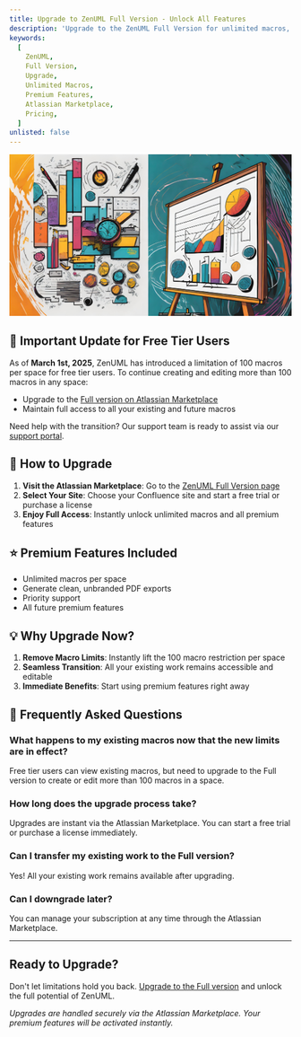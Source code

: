 ```yaml
---
title: Upgrade to ZenUML Full Version - Unlock All Features
description: 'Upgrade to the ZenUML Full Version for unlimited macros, premium features, and priority support. Available now on the Atlassian Marketplace.'
keywords:
  [
    ZenUML,
    Full Version,
    Upgrade,
    Unlimited Macros,
    Premium Features,
    Atlassian Marketplace,
    Pricing,
  ]
unlisted: false
---
```


![](../../static/img/pages/upgrade-og.jpeg)

## 🚀 Important Update for Free Tier Users

As of **March 1st, 2025**, ZenUML has introduced a limitation of 100 macros per space for free tier users. To continue creating and editing more than 100 macros in any space:

- Upgrade to the [Full version on Atlassian Marketplace](https://marketplace.atlassian.com/apps/1218380/zenuml-sequence-diagram?src=docs-upgrade)
- Maintain full access to all your existing and future macros

Need help with the transition? Our support team is ready to assist via our [support portal](https://zenuml.atlassian.net/servicedesk/customer/portals).

## 💎 How to Upgrade

1. **Visit the Atlassian Marketplace**: Go to the [ZenUML Full Version page](https://marketplace.atlassian.com/apps/1218380/zenuml-sequence-diagram?src=docs-upgrade)
2. **Select Your Site**: Choose your Confluence site and start a free trial or purchase a license
3. **Enjoy Full Access**: Instantly unlock unlimited macros and all premium features

## ⭐ Premium Features Included

- Unlimited macros per space
- Generate clean, unbranded PDF exports
- Priority support
- All future premium features

## 💡 Why Upgrade Now?

1. **Remove Macro Limits**: Instantly lift the 100 macro restriction per space
2. **Seamless Transition**: All your existing work remains accessible and editable
3. **Immediate Benefits**: Start using premium features right away

## 🤔 Frequently Asked Questions

### What happens to my existing macros now that the new limits are in effect?

Free tier users can view existing macros, but need to upgrade to the Full version to create or edit more than 100 macros in a space.

### How long does the upgrade process take?

Upgrades are instant via the Atlassian Marketplace. You can start a free trial or purchase a license immediately.

### Can I transfer my existing work to the Full version?

Yes! All your existing work remains available after upgrading.

### Can I downgrade later?

You can manage your subscription at any time through the Atlassian Marketplace.

---

## Ready to Upgrade?

Don't let limitations hold you back. [Upgrade to the Full version](https://marketplace.atlassian.com/apps/1218380/zenuml-sequence-diagram?src=docs-upgrade) and unlock the full potential of ZenUML.

_Upgrades are handled securely via the Atlassian Marketplace. Your premium features will be activated instantly._

